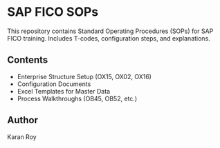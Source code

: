 # SAP FICO SOPs

This repository contains Standard Operating Procedures (SOPs) for SAP FICO training. Includes T-codes, configuration steps, and explanations.

## Contents
- Enterprise Structure Setup (OX15, OX02, OX16)
- Configuration Documents
- Excel Templates for Master Data
- Process Walkthroughs (OB45, OB52, etc.)

## Author
Karan Roy
